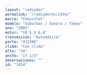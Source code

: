 ```yaml
---
layout: "radiador"
permalink: "/radiadores/1454/"
marca: "Chevrolet"
modelo: "Suburban / Sonora / Tahoe"
ano: "2005"
motor: "V8 5.3 6.0"
transmision: "Automática"
parte: "432306"
clima: "Con clima"
alto: "34"
ancho: "17 1/2"
observaciones: ""
id: "1454"
---
```


